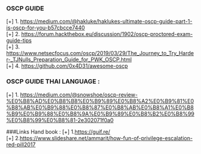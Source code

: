 ### OSCP GUIDE
[+] 1. https://medium.com/@hakluke/haklukes-ultimate-oscp-guide-part-1-is-oscp-for-you-b57cbcce7440 <br>
[+] 2. https://forum.hackthebox.eu/discussion/1902/oscp-proctored-exam-guide-tips<br>
[+] 3. https://www.netsecfocus.com/oscp/2019/03/29/The_Journey_to_Try_Harder-_TJNulls_Preparation_Guide_for_PWK_OSCP.html <br>
[+] 4. https://github.com/0x4D31/awesome-oscp<br>


### OSCP GUIDE THAI LANGUAGE :
[+] 1. https://medium.com/@snowshoe/oscp-review-%E0%B8%AD%E0%B8%B8%E0%B9%89%E0%B8%A2%E0%B9%81%E0%B8%AB%E0%B9%88%E0%B8%87%E0%B8%AB%E0%B8%A1%E0%B8%B9%E0%B9%88%E0%B8%9A%E0%B9%89%E0%B8%B2%E0%B8%99%E0%B8%99%E0%B8%81-2e302071f0a0 <br>

###Links Hand book :
[+] 1.https://guif.re/ <br>
[+] 2.https://www.slideshare.net/ammarit/how-fun-of-privilege-escalation-red-pill2017<br>
